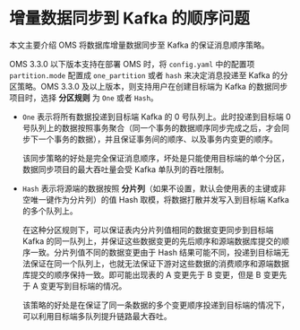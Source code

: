 # 增量数据同步到 Kafka 的顺序问题

本文主要介绍 OMS 将数据库增量数据同步至 Kafka 的保证消息顺序策略。

OMS 3.3.0 以下版本支持在部署 OMS 时，将 `config.yaml` 中的配置项 `partition.mode` 配置成 `one_partition` 或者 `hash` 来决定消息投递至 Kafka 的分区策略。OMS 3.3.0 及以上版本，则支持用户在创建目标端为 Kafka 的数据同步项目时，选择 **分区规则** 为 `One` 或者 `Hash`。

* `One` 表示将所有数据投递到目标端 Kafka 的 0 号队列上。此时投递到目标端 0 号队列上的数据按照事务聚合（同一个事务的数据顺序同步完成之后，才会同步下一个事务的数据），并且保证事务间的顺序、以及事务内变更的顺序。

    该同步策略的好处是完全保证消息顺序，坏处是只能使用目标端的单个分区，数据同步项目的最大吞吐量会受 Kafka 单队列的吞吐限制。

* `Hash` 表示将源端的数据按照 **分片列**（如果不设置，默认会使用表的主键或非空唯一键作为分片列）的值 Hash 取模，将数据打散并发写入到目标端 Kafka 的多个队列上。

    在这种分区规则下，可以保证表内分片列值相同的数据变更同步到目标端 Kafka 的同一队列上，并保证这些数据变更的先后顺序和源端数据库提交的顺序一致。分片列值不同的数据变更由于 Hash 结果可能不同，投递到目标端无法保证在同一个队列上，也就无法保证下游对这些数据的消费顺序和源端数据库提交的顺序保持一致。即可能出现表的 A 变更先于 B 变更，但是 B 变更先于 A 变更写到目标端的情况。

    该策略的好处是在保证了同一条数据的多个变更顺序投递到目标端的情况下，可以利用目标端多队列提升链路最大吞吐。
